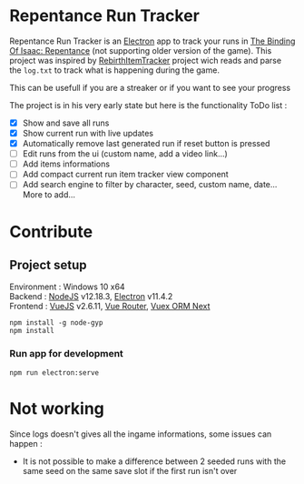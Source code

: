 # Repentance Run Tracker
Repentance Run Tracker is an [Electron](https://www.electronjs.org/) app to track your runs in [The Binding Of Isaac: Repentance](https://store.steampowered.com/app/1426300/The_Binding_of_Isaac_Repentance/) (not supporting older version of the game). This project was inspired by [RebirthItemTracker](https://github.com/Rchardon/RebirthItemTracker) project wich reads and parse the ``log.txt`` to track what is happening during the game.

This can be usefull if you are a streaker or if you want to see your progress

The project is in his very early state but here is the functionality ToDo list :
- [x] Show and save all runs
- [x] Show current run with live updates
- [X] Automatically remove last generated run if reset button is pressed
- [ ] Edit runs from the ui (custom name, add a video link...)
- [ ] Add items informations
- [ ] Add compact current run item tracker view component
- [ ] Add search engine to filter by character, seed, custom name, date...\
More to add...

# Contribute
## Project setup
Environment : Windows 10 x64\
Backend : [NodeJS](https://nodejs.org/en/download/) v12.18.3, [Electron](https://www.electronjs.org/) v11.4.2\
Frontend : [VueJS](https://vuejs.org/) v2.6.11, [Vue Router](https://router.vuejs.org/), [Vuex ORM Next](https://next.vuex-orm.org/)
```
npm install -g node-gyp
npm install
```

### Run app for development
```
npm run electron:serve
```

# Not working
Since logs doesn't gives all the ingame informations, some issues can happen :
- It is not possible to make a difference between 2 seeded runs with the same seed on the same save slot if the first run isn't over